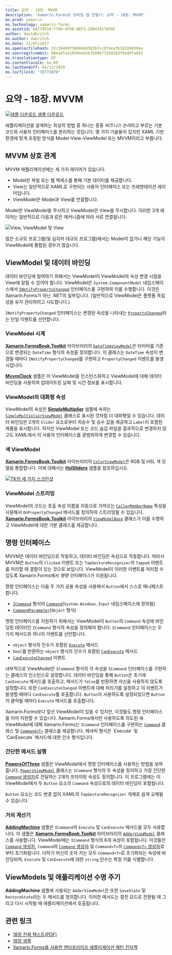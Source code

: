 ```yaml
---
title: 요약 - 18장. MVVM
description: 'Xamarin.Forms로 모바일 앱 만들기: 요약 - 18장. MVVM'
ms.prod: xamarin
ms.technology: xamarin-forms
ms.assetid: 6A774510-7709-4F60-8EF5-29D478176F8F
author: davidbritch
ms.author: dabritch
ms.date: 11/07/2017
ms.openlocfilehash: 32c16409f30d6b6d502b7cc074eafb182898594a
ms.sourcegitcommit: b0ea451e18504e6267b896732dd26df64ddfa843
ms.translationtype: HT
ms.contentlocale: ko-KR
ms.lasthandoff: 04/13/2020
ms.locfileid: "70771070"
---
```

# <a name="summary-of-chapter-18-mvvm"></a>요약 - 18장. MVVM

[![샘플 다운로드](~/media/shared/download.png) 샘플 다운로드](https://github.com/xamarin/xamarin-forms-book-samples/tree/master/Chapter18)

애플리케이션을 설계하는 최상의 방법 중 하나는 종종 *비즈니스 논리*라고 부르는 기본 코드와 사용자 인터페이스를 분리하는 것입니다. 몇 가지 기술들이 있지만 XAML 기반 환경에 맞게 조정된 방식을 Model-View-ViewModel 또는 MVVM이라고 부릅니다.

## <a name="mvvm-interrelationships"></a>MVVM 상호 관계

MVVM 애플리케이션에는 세 가지 레이어가 있습니다.

- Model은 파일 또는 웹 액세스를 통해 기본 데이터를 제공합니다.
- View는 일반적으로 XAML로 구현되는 사용자 인터페이스 또는 프레젠테이션 레이어입니다.
- ViewModel은 Model과 View를 연결합니다.

Model은 ViewModel을 무시하고 ViewModel은 View를 무시합니다. 이러한 3개 레이어는 일반적으로 다음과 같은 메커니즘에 따라 서로 연결됩니다.

![View, ViewModel 및 View](images/ch18fg03.png "MVVM")

많은 소규모 프로그램(및 심지어 대규모 프로그램)에서는 Model이 없거나 해당 기능이 ViewModel에 통합된 경우가 많습니다.

## <a name="viewmodels-and-data-binding"></a>ViewModel 및 데이터 바인딩

데이터 바인딩에 참여하기 위해서는 ViewModel이 ViewModel의 속성 변경 시점을 View에 알릴 수 있어야 합니다. ViewModel은 `System.ComponentModel` 네임스페이스에서 [`INotifyPropertyChanged`](xref:System.ComponentModel.INotifyPropertyChanged) 인터페이스를 구현하여 이를 수행합니다. 이것은 Xamarin.Forms가 아닌 .NET의 일부입니다. (일반적으로 ViewModel은 플랫폼 독립성을 유지 관리하려고 시도합니다.)

`INotifyPropertyChanged` 인터페이스는 변경된 속성을 나타내는 [`PropertyChanged`](xref:System.ComponentModel.INotifyPropertyChanged)라는 단일 이벤트를 선언합니다.

### <a name="a-viewmodel-clock"></a>ViewModel 시계

[**Xamarin.FormsBook.Toolkit**](https://github.com/xamarin/xamarin-forms-book-samples/tree/master/Libraries/Xamarin.FormsBook.Toolkit/Xamarin.FormsBook.Toolkit) 라이브러리의 [`DateTimeViewModel`](https://github.com/xamarin/xamarin-forms-book-samples/blob/master/Libraries/Xamarin.FormsBook.Toolkit/Xamarin.FormsBook.Toolkit/DateTimeViewModel.cs)은 타이머를 기준으로 변경되는 `DateTime` 형식의 속성을 정의합니다. 이 클래스는 `DateTime` 속성이 변경될 때마다 `INotifyPropertyChanged`를 구현하고 `PropertyChanged` 이벤트를 발생시킵니다.

[**MvvmClock**](https://github.com/xamarin/xamarin-forms-book-samples/tree/master/Chapter18/MvvmClock) 샘플은 이 ViewModel을 인스턴스화하고 ViewModel에 대해 데이터 바인딩을 사용하여 업데이트된 날짜 및 시간 정보를 표시합니다.

### <a name="interactive-properties-in-a-viewmodel"></a>ViewModel의 대화형 속성

ViewModel의 속성은 [**SimpleMultiplier**](https://github.com/xamarin/xamarin-forms-book-samples/tree/master/Chapter18/SimpleMultiplier) 샘플에 속하는 [`SimpleMultiplierViewModel`](https://github.com/xamarin/xamarin-forms-book-samples/blob/master/Chapter18/SimpleMultiplier/SimpleMultiplier/SimpleMultiplier/SimpleMultiplierViewModel.cs) 클래스로 표시된 것처럼 더 대화형일 수 있습니다. 데이터 바인딩은 2개의 `Slider` 요소로부터 피승수 및 승수 값을 제공하고 `Label`이 포함된 제품을 표시합니다. 하지만 ViewModel 또는 코드 숨김 파일을 결과적으로 변경하지 않고도 XAML에서 이 사용자 인터페이스를 광범위하게 변경할 수 있습니다.

### <a name="a-color-viewmodel"></a>색 ViewModel

[**Xamarin.FormsBook.Toolkit**](https://github.com/xamarin/xamarin-forms-book-samples/tree/master/Libraries/Xamarin.FormsBook.Toolkit/Xamarin.FormsBook.Toolkit) 라이브러리의 [`ColorViewModel`](https://github.com/xamarin/xamarin-forms-book-samples/blob/master/Libraries/Xamarin.FormsBook.Toolkit/Xamarin.FormsBook.Toolkit/ColorViewModel.cs)은 RGB 및 HSL 색 모델을 통합합니다. 이에 대해서는 [**HslSliders**](https://github.com/xamarin/xamarin-forms-book-samples/tree/master/Chapter18/HslSliders) 샘플을 참조하십시오.

[![TK의 세 가지 스크린샷](images/ch18fg08-small.png "HSL 색 모델")](images/ch18fg08-large.png#lightbox "HSL 색 모델")

### <a name="streamlining-the-viewmodel"></a>ViewModel 스트리밍

ViewModel의 코드는 호출 속성 이름을 자동으로 가져오는 [`CallerMemberName`](xref:System.Runtime.CompilerServices.CallerMemberNameAttribute) 특성을 사용해서 `OnPropertyChanged` 메서드를 정의하여 스트리밍될 수 있습니다. [**Xamarin.FormsBook.Toolkit**](https://github.com/xamarin/xamarin-forms-book-samples/tree/master/Libraries/Xamarin.FormsBook.Toolkit/Xamarin.FormsBook.Toolkit) 라이브러리의 [`ViewModelBase`](https://github.com/xamarin/xamarin-forms-book-samples/blob/master/Libraries/Xamarin.FormsBook.Toolkit/Xamarin.FormsBook.Toolkit/ViewModelBase.cs) 클래스가 이를 수행하고 ViewModel에 대한 기본 클래스를 제공합니다.

## <a name="the-command-interface"></a>명령 인터페이스

MVVM은 데이터 바인딩으로 작동하고, 데이터 바인딩은 속성으로 작동합니다. 따라서 MVVM은 `Button`의 `Clicked` 이벤트 또는 `TapGestureRecognizer`의 `Tapped` 이벤트를 처리할 때 결함이 있는 것으로 보입니다. ViewModel이 이러한 이벤트를 처리할 수 있도록 Xamarin.Forms에서 *명령 인터페이스*가 지원됩니다.

명령 인터페이스는 다음 두 가지 공용 속성을 사용해서 `Button`에서 스스로 매니페스트합니다.

- [`ICommand`](xref:System.Windows.Input.ICommand) 형식의 [`Command`](xref:Xamarin.Forms.Button.Command)(`System.Windows.Input` 네임스페이스에 정의됨)
- [`CommandParameter`](xref:Xamarin.Forms.Button.CommandParameter)(`Object` 형식)

명령 인터페이스를 지원하기 위해서는 ViewModel이 `Button`의 `Command` 속성에 바인딩된 데이터인 `ICommand` 형식의 속성을 정의해야 합니다. `ICommand` 인터페이스는 두 가지 메서드와 하나의 이벤트를 선언합니다.

- `object` 형식의 인수가 포함된 [`Execute`](xref:System.Windows.Input.ICommand.Execute(System.Object)) 메서드
- `bool`를 반환하는 `object` 형식의 인수가 포함된 [`CanExecute`](xref:System.Windows.Input.ICommand.CanExecute(System.Object)) 메서드
- [`CanExecuteChanged`](xref:System.Windows.Input.ICommand.CanExecuteChanged) 이벤트

내부적으로 ViewModel은 `ICommand` 형식의 각 속성을 `ICommand` 인터페이스를 구현하는 클래스의 인스턴스로 설정합니다. 데이터 바인딩을 통해 `Button`은 초기에 `CanExecute` 메서드를 호출하고, 메서드가 `false`를 반환하면 자신을 사용하지 않도록 설정합니다. 또한 `CanExecuteChanged` 이벤트에 대해 처리기를 설정하고 이 이벤트가 발생할 때마다 `CanExecute`를 호출합니다. `Button`이 사용하도록 설정되었으면 `Button`이 클릭될 때마다 `Execute` 메서드를 호출합니다.

Xamarin.Forms보다 앞선 ViewModel이 있을 수 있지만, 이것들도 명령 인터페이스를 이미 지원할 수 있습니다. Xamarin.Forms에서만 사용하도록 의도된 새 ViewModel에 대해 Xamarin.Forms는 `ICommand` 인터페이스를 구현하는 [`Command`](xref:Xamarin.Forms.Command) 클래스 및 [`Command<T>`](xref:Xamarin.Forms.Command`1) 클래스를 제공합니다. 제네릭 형식은 `Execute` 및 `CanExecute` 메서드에 대한 인수 형식입니다.

### <a name="simple-method-executions"></a>간단한 메서드 실행

[**PowersOfThree**](https://github.com/xamarin/xamarin-forms-book-samples/tree/master/Chapter18/PowersOfThree) 샘플은 ViewModel에서 명령 인터페이스를 사용하는 방법을 보여줍니다. [`PowersViewModel`](https://github.com/xamarin/xamarin-forms-book-samples/blob/master/Chapter18/PowersOfThree/PowersOfThree/PowersOfThree/PowersViewModel.cs) 클래스는 `ICommand` 형식의 두 속성을 정의하고 가장 간단한 [`Command` 생성자](xref:Xamarin.Forms.Command.%23ctor(System.Action))로 전달하는 2개의 프라이빗 속성도 정의합니다. 이 프로그램에는 이 ViewModel에서 두 `Button` 요소의 `Command` 속성으로의 데이터 바인딩이 포함됩니다.

`Button` 요소는 코드 변경 없이 XAML의 `TapGestureRecognizer` 개체로 쉽게 교체될 수 있습니다.

### <a name="a-calculator-almost"></a>거의 계산기

[**AddingMachine**](https://github.com/xamarin/xamarin-forms-book-samples/tree/master/Chapter18/AddingMachine) 샘플은 `ICommand`의 `Execute` 및 `CanExecute` 메서드를 모두 사용합니다. 이 샘플은 [**Xamarin.FormsBook.Toolkit**](https://github.com/xamarin/xamarin-forms-book-samples/blob/master/Libraries/Xamarin.FormsBook.Toolkit/Xamarin.FormsBook.Toolkit/AdderViewModel.cs) 라이브러리의 [`AdderViewModel`](https://github.com/xamarin/xamarin-forms-book-samples/blob/master/Libraries/Xamarin.FormsBook.Toolkit/Xamarin.FormsBook.Toolkit/AdderViewModel.cs) 클래스를 사용합니다. ViewModel에는 `ICommand` 형식의 6개 속성이 포함됩니다. 이것들은 [`Command` 생성자](xref:Xamarin.Forms.Command.%23ctor(System.Action)), `Command`의 [`Command` 생성자](xref:Xamarin.Forms.Command.%23ctor(System.Action,System.Func{System.Boolean})) 및 `Command<T>`의 [`Command<T>` 생성자](https://docs.microsoft.com/dotnet/api/xamarin.forms.command.-ctor?view=xamarin-forms#Xamarin_Forms_Command__ctor_System_Action_System_Object__System_Func_System_Object_System_Boolean__)로부터 초기화됩니다. 더하기 머신의 숫자 키는 모두 `Command<T>`로 초기화되는 속성에 바인딩되며, `Execute` 및 `CanExecute`에 대한 `string` 인수는 특정 키를 식별합니다.

## <a name="viewmodels-and-the-application-lifecycle"></a>ViewModels 및 애플리케이션 수명 주기

**AddingMachine** 샘플에 사용되는 `AdderViewModel`은 또한 `SaveState` 및 `RestoreState`라는 두 메서드를 정의합니다. 이러한 메서드는 절전 모드로 전환될 때 그리고 다시 시작될 때 애플리케이션에서 호출됩니다.

## <a name="related-links"></a>관련 링크

- [18장 전체 텍스트(PDF)](https://download.xamarin.com/developer/xamarin-forms-book/XamarinFormsBook-Ch18-Apr2016.pdf)
- [18장 샘플](https://github.com/xamarin/xamarin-forms-book-samples/tree/master/Chapter18)
- [Xamarin.Forms를 사용한 엔터프라이즈 애플리케이션 패턴 전자책](~/xamarin-forms/enterprise-application-patterns/index.md)

